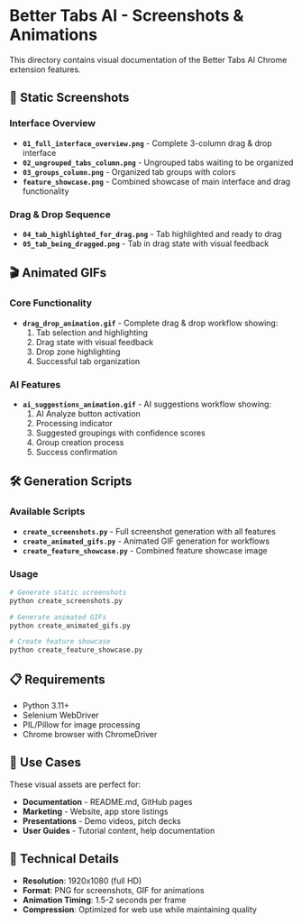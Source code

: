 # Better Tabs AI - Screenshots & Animations

This directory contains visual documentation of the Better Tabs AI Chrome extension features.

## 📸 Static Screenshots

### Interface Overview

- **`01_full_interface_overview.png`** - Complete 3-column drag & drop interface
- **`02_ungrouped_tabs_column.png`** - Ungrouped tabs waiting to be organized
- **`03_groups_column.png`** - Organized tab groups with colors
- **`feature_showcase.png`** - Combined showcase of main interface and drag functionality

### Drag & Drop Sequence

- **`04_tab_highlighted_for_drag.png`** - Tab highlighted and ready to drag
- **`05_tab_being_dragged.png`** - Tab in drag state with visual feedback

## 🎬 Animated GIFs

### Core Functionality

- **`drag_drop_animation.gif`** - Complete drag & drop workflow showing:
  1. Tab selection and highlighting
  2. Drag state with visual feedback
  3. Drop zone highlighting
  4. Successful tab organization

### AI Features

- **`ai_suggestions_animation.gif`** - AI suggestions workflow showing:
  1. AI Analyze button activation
  2. Processing indicator
  3. Suggested groupings with confidence scores
  4. Group creation process
  5. Success confirmation

## 🛠️ Generation Scripts

### Available Scripts

- **`create_screenshots.py`** - Full screenshot generation with all features
- **`create_animated_gifs.py`** - Animated GIF generation for workflows
- **`create_feature_showcase.py`** - Combined feature showcase image

### Usage

```bash
# Generate static screenshots
python create_screenshots.py

# Generate animated GIFs
python create_animated_gifs.py

# Create feature showcase
python create_feature_showcase.py
```

## 📋 Requirements

- Python 3.11+
- Selenium WebDriver
- PIL/Pillow for image processing
- Chrome browser with ChromeDriver

## 🎯 Use Cases

These visual assets are perfect for:

- **Documentation** - README.md, GitHub pages
- **Marketing** - Website, app store listings
- **Presentations** - Demo videos, pitch decks
- **User Guides** - Tutorial content, help documentation

## 🔧 Technical Details

- **Resolution**: 1920x1080 (full HD)
- **Format**: PNG for screenshots, GIF for animations
- **Animation Timing**: 1.5-2 seconds per frame
- **Compression**: Optimized for web use while maintaining quality

